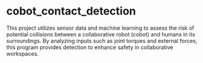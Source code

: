 # cobot_contact_detection
This project utilizes sensor data and machine learning to assess the risk of potential collisions between a collaborative robot (cobot) and humans in its surroundings. By analyzing inputs such as joint torques and external forces, this program provides detection to enhance safety in collaborative workspaces.
